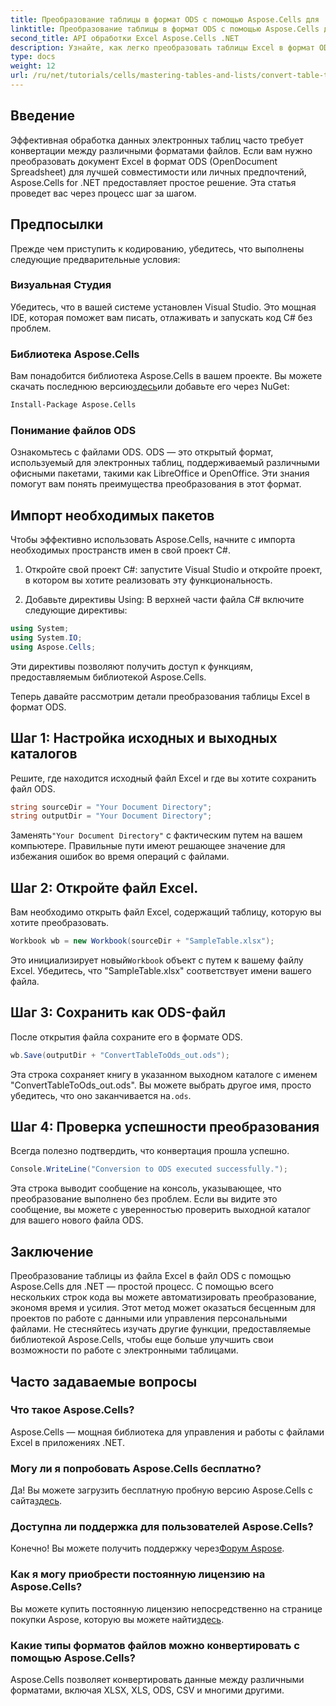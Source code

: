 ```yaml
---
title: Преобразование таблицы в формат ODS с помощью Aspose.Cells для .NET
linktitle: Преобразование таблицы в формат ODS с помощью Aspose.Cells для .NET
second_title: API обработки Excel Aspose.Cells .NET
description: Узнайте, как легко преобразовать таблицы Excel в формат ODS с помощью Aspose.Cells для .NET. Это пошаговое руководство.
type: docs
weight: 12
url: /ru/net/tutorials/cells/mastering-tables-and-lists/convert-table-to-ods-format/
---
```

## Введение

Эффективная обработка данных электронных таблиц часто требует конвертации между различными форматами файлов. Если вам нужно преобразовать документ Excel в формат ODS (OpenDocument Spreadsheet) для лучшей совместимости или личных предпочтений, Aspose.Cells for .NET предоставляет простое решение. Эта статья проведет вас через процесс шаг за шагом.

## Предпосылки

Прежде чем приступить к кодированию, убедитесь, что выполнены следующие предварительные условия:

### Визуальная Студия

Убедитесь, что в вашей системе установлен Visual Studio. Это мощная IDE, которая поможет вам писать, отлаживать и запускать код C# без проблем.

### Библиотека Aspose.Cells

 Вам понадобится библиотека Aspose.Cells в вашем проекте. Вы можете скачать последнюю версию[здесь](https://releases.aspose.com/cells/net/)или добавьте его через NuGet:

```bash
Install-Package Aspose.Cells
```

### Понимание файлов ODS

Ознакомьтесь с файлами ODS. ODS — это открытый формат, используемый для электронных таблиц, поддерживаемый различными офисными пакетами, такими как LibreOffice и OpenOffice. Эти знания помогут вам понять преимущества преобразования в этот формат.

## Импорт необходимых пакетов

Чтобы эффективно использовать Aspose.Cells, начните с импорта необходимых пространств имен в свой проект C#.

1. Откройте свой проект C#: запустите Visual Studio и откройте проект, в котором вы хотите реализовать эту функциональность.

2. Добавьте директивы Using: В верхней части файла C# включите следующие директивы:

```csharp
using System;
using System.IO;
using Aspose.Cells;
```

Эти директивы позволяют получить доступ к функциям, предоставляемым библиотекой Aspose.Cells.

Теперь давайте рассмотрим детали преобразования таблицы Excel в формат ODS.

## Шаг 1: Настройка исходных и выходных каталогов

Решите, где находится исходный файл Excel и где вы хотите сохранить файл ODS.

```csharp
string sourceDir = "Your Document Directory";
string outputDir = "Your Document Directory";
```

 Заменять`"Your Document Directory"` с фактическим путем на вашем компьютере. Правильные пути имеют решающее значение для избежания ошибок во время операций с файлами.

## Шаг 2: Откройте файл Excel.

Вам необходимо открыть файл Excel, содержащий таблицу, которую вы хотите преобразовать.

```csharp
Workbook wb = new Workbook(sourceDir + "SampleTable.xlsx");
```

 Это инициализирует новый`Workbook` объект с путем к вашему файлу Excel. Убедитесь, что "SampleTable.xlsx" соответствует имени вашего файла.

## Шаг 3: Сохранить как ODS-файл

После открытия файла сохраните его в формате ODS.

```csharp
wb.Save(outputDir + "ConvertTableToOds_out.ods");
```

 Эта строка сохраняет книгу в указанном выходном каталоге с именем "ConvertTableToOds_out.ods". Вы можете выбрать другое имя, просто убедитесь, что оно заканчивается на`.ods`.

## Шаг 4: Проверка успешности преобразования

Всегда полезно подтвердить, что конвертация прошла успешно.

```csharp
Console.WriteLine("Conversion to ODS executed successfully.");
```

Эта строка выводит сообщение на консоль, указывающее, что преобразование выполнено без проблем. Если вы видите это сообщение, вы можете с уверенностью проверить выходной каталог для вашего нового файла ODS.

## Заключение

Преобразование таблицы из файла Excel в файл ODS с помощью Aspose.Cells для .NET — простой процесс. С помощью всего нескольких строк кода вы можете автоматизировать преобразование, экономя время и усилия. Этот метод может оказаться бесценным для проектов по работе с данными или управления персональными файлами. Не стесняйтесь изучать другие функции, предоставляемые библиотекой Aspose.Cells, чтобы еще больше улучшить свои возможности по работе с электронными таблицами.

## Часто задаваемые вопросы

### Что такое Aspose.Cells?

Aspose.Cells — мощная библиотека для управления и работы с файлами Excel в приложениях .NET.

### Могу ли я попробовать Aspose.Cells бесплатно?

 Да! Вы можете загрузить бесплатную пробную версию Aspose.Cells с сайта[здесь](https://releases.aspose.com/cells/net/).

### Доступна ли поддержка для пользователей Aspose.Cells?

 Конечно! Вы можете получить поддержку через[Форум Aspose](https://forum.aspose.com/c/cells/9).

### Как я могу приобрести постоянную лицензию на Aspose.Cells?

 Вы можете купить постоянную лицензию непосредственно на странице покупки Aspose, которую вы можете найти[здесь](https://purchase.aspose.com/buy).

### Какие типы форматов файлов можно конвертировать с помощью Aspose.Cells?

Aspose.Cells позволяет конвертировать данные между различными форматами, включая XLSX, XLS, ODS, CSV и многими другими.